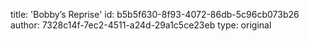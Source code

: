title: 'Bobby’s Reprise'
id: b5b5f630-8f93-4072-86db-5c96cb073b26
author: 7328c14f-7ec2-4511-a24d-29a1c5ce23eb
type: original
